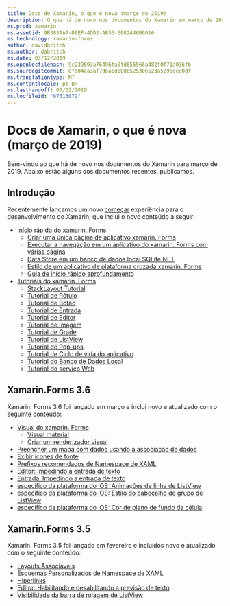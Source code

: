 ```yaml
---
title: Docs de Xamarin, o que é nova (março de 2019)
description: O que há de novo nos documentos do Xamarin em março de 2019.
ms.prod: xamarin
ms.assetid: 9B383AA7-D9EF-4DD2-AB53-6082446B6016
ms.technology: xamarin-forms
author: davidbritch
ms.author: dabritch
ms.date: 03/12/2019
ms.openlocfilehash: 9c239093a76496fa0fd656566a482f0f71a036fb
ms.sourcegitcommit: 0fd04ea3af7d6a6d6086525306523a5296eec0df
ms.translationtype: MT
ms.contentlocale: pt-BR
ms.lasthandoff: 07/02/2019
ms.locfileid: "67513072"
---
```

# <a name="xamarin-docs-whats-new-march-2019"></a>Docs de Xamarin, o que é nova (março de 2019)

Bem-vindo ao que há de novo nos documentos do Xamarin para março de 2019. Abaixo estão alguns dos documentos recentes, publicamos.

## <a name="get-started"></a>Introdução

Recentemente lançamos um novo [começar](~/get-started/index.yml) experiência para o desenvolvimento do Xamarin, que inclui o novo conteúdo a seguir:

- [Início rápido do xamarin. Forms](~/get-started/quickstarts/index.yml)
  - [Criar uma única página de aplicativo xamarin. Forms](~/get-started/quickstarts/single-page.md)
  - [Executar a navegação em um aplicativo do xamarin. Forms com várias página](~/get-started/quickstarts/multi-page.md)
  - [Data Store em um banco de dados local SQLite.NET](~/get-started/quickstarts/database.md)
  - [Estilo de um aplicativo de plataforma cruzada xamarin. Forms](~/get-started/quickstarts/styling.md)
  - [Guia de início rápido aprofundamento](~/get-started/quickstarts/deepdive.md)
- [Tutoriais do xamarin. Forms](~/get-started/tutorials/index.yml)
  - [StackLayout Tutorial](~/get-started/tutorials/stacklayout/index.yml)
  - [Tutorial de Rótulo](~/get-started/tutorials/label/index.yml)
  - [Tutorial de Botão](~/get-started/tutorials/button/index.yml)
  - [Tutorial de Entrada](~/get-started/tutorials/entry/index.yml)
  - [Tutorial de Editor](~/get-started/tutorials/editor/index.yml)
  - [Tutorial de Imagem](~/get-started/tutorials/image/index.yml)
  - [Tutorial de Grade](~/get-started/tutorials/grid/index.yml)
  - [Tutorial de ListView](~/get-started/tutorials/listview/index.yml)
  - [Tutorial de Pop-ups](~/get-started/tutorials/pop-ups/index.yml)
  - [Tutorial de Ciclo de vida do aplicativo](~/get-started/tutorials/app-lifecycle/index.yml)
  - [Tutorial do Banco de Dados Local](~/get-started/tutorials/local-database/index.yml)
  - [Tutorial do serviço Web](~/get-started/tutorials/web-service/index.yml)

## <a name="xamarinforms-36"></a>Xamarin.Forms 3.6

Xamarin. Forms 3.6 foi lançado em março e inclui novo e atualizado com o seguinte conteúdo:

- [Visual do xamarin. Forms](~/xamarin-forms/user-interface/visual/index.md)
  - [Visual material](~/xamarin-forms/user-interface/visual/material-visual.md)
  - [Criar um renderizador visual](~/xamarin-forms/user-interface/visual/create.md)
- [Preencher um mapa com dados usando a associação de dados](~/xamarin-forms/user-interface/map.md#populate-a-map-with-data-using-data-binding)
- [Exibir ícones de fonte](~/xamarin-forms/user-interface/text/fonts.md#display-font-icons)
- [Prefixos recomendados de Namespace de XAML](~/xamarin-forms/xaml/custom-prefix.md)
- [Editor: Impedindo a entrada de texto](~/xamarin-forms/user-interface/text/editor.md#preventing-text-entry)
- [Entrada: Impedindo a entrada de texto](~/xamarin-forms/user-interface/text/entry.md#preventing-text-entry)
- [específico da plataforma do iOS: Animações de linha de ListView](~/xamarin-forms/platform/ios/listview-row-animations.md)
- [específico da plataforma do iOS: Estilo do cabeçalho de grupo de ListView](~/xamarin-forms/platform/ios/listview-group-header-style.md)
- [específico da plataforma do iOS: Cor de plano de fundo da célula](~/xamarin-forms/platform/ios/cell-background-color.md)

## <a name="xamarinforms-35"></a>Xamarin.Forms 3.5

Xamarin. Forms 3.5 foi lançado em fevereiro e incluídos novo e atualizado com o seguinte conteúdo:

- [Layouts Associáveis](~/xamarin-forms/user-interface/layouts/bindable-layouts.md)
- [Esquemas Personalizados de Namespace de XAML](~/xamarin-forms/xaml/custom-namespace-schemas.md)
- [Hiperlinks](~/xamarin-forms/user-interface/text/label.md#hyperlinks)
- [Editor: Habilitando e desabilitando a previsão de texto](~/xamarin-forms/user-interface/text/editor.md#enabling-and-disabling-text-prediction)
- [Visibilidade da barra de rolagem de ListView](~/xamarin-forms/user-interface/listview/customizing-list-appearance.md#scrollbar-visibility)
